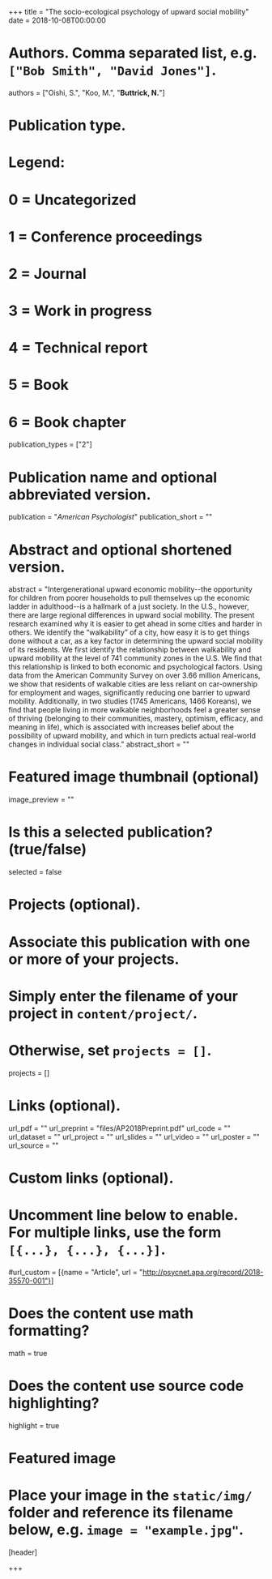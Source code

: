 +++
title = "The socio-ecological psychology of upward social mobility"
date = 2018-10-08T00:00:00

# Authors. Comma separated list, e.g. `["Bob Smith", "David Jones"]`.
authors = ["Oishi, S.", "Koo, M.", "**Buttrick, N.**"]

# Publication type.
# Legend:
# 0 = Uncategorized
# 1 = Conference proceedings
# 2 = Journal
# 3 = Work in progress
# 4 = Technical report
# 5 = Book
# 6 = Book chapter
publication_types = ["2"]

# Publication name and optional abbreviated version.
publication = "*American Psychologist*"
publication_short = ""

# Abstract and optional shortened version.
abstract = "Intergenerational upward economic mobility--the opportunity for children from poorer households to pull themselves up the economic ladder in adulthood--is a hallmark of a just society. In the U.S., however, there are large regional differences in upward social mobility. The present research examined why it is easier to get ahead in some cities and harder in others. We identify the “walkability” of a city, how easy it is to get things done without a car, as a key factor in determining the upward social mobility of its residents. We first identify the relationship between walkability and upward mobility at the level of 741 community zones in the U.S. We find that this relationship is linked to both economic and psychological factors. Using data from the American Community Survey on over 3.66 million Americans, we show that residents of walkable cities are less reliant on car-ownership for employment and wages, significantly reducing one barrier to upward mobility. Additionally, in two studies (1745 Americans, 1466 Koreans), we find that people living in more walkable neighborhoods feel a greater sense of thriving (belonging to their communities, mastery, optimism, efficacy, and meaning in life), which is associated with increases belief about the possibility of upward mobility, and which in turn predicts actual real-world changes in individual social class."
abstract_short = ""

# Featured image thumbnail (optional)
image_preview = ""

# Is this a selected publication? (true/false)
selected = false

# Projects (optional).
#   Associate this publication with one or more of your projects.
#   Simply enter the filename of your project in `content/project/`.
#   Otherwise, set `projects = []`.
projects = []

# Links (optional).
url_pdf = ""
url_preprint = "files/AP2018Preprint.pdf"
url_code = ""
url_dataset = ""
url_project = ""
url_slides = ""
url_video = ""
url_poster = ""
url_source = ""

# Custom links (optional).
#   Uncomment line below to enable. For multiple links, use the form `[{...}, {...}, {...}]`.
#url_custom = [{name = "Article", url = "http://psycnet.apa.org/record/2018-35570-001"}]

# Does the content use math formatting?
math = true

# Does the content use source code highlighting?
highlight = true

# Featured image
# Place your image in the `static/img/` folder and reference its filename below, e.g. `image = "example.jpg"`.
[header]

+++

